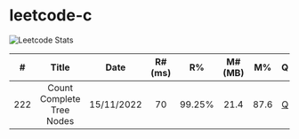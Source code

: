 # leetcode-c

![Leetcode Stats](https://leetcard.jacoblin.cool/thgilartlu)

|  #  |           Title           |    Date    | R#(ms) |   R%   | M#(MB) |  M%  | Q | A |
|:---:|:-------------------------:|:----------:|:------:|:------:|:------:|:----:|:-:|:-:|
| 222 | Count Complete Tree Nodes | 15/11/2022 |   70   | 99.25% |  21.4  | 87.6 | [Q](https://github.com/thgilartlu/leetcode-c/blob/main/200-299/222Q.%20Count%20Complete%20Tree%20Nodes.md) | [A](https://github.com/thgilartlu/leetcode-c/blob/main/200-299/222A.%20Count%20Complete%20Tree%20Nodes.py) |
